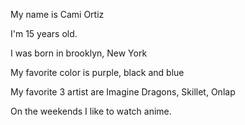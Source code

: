 My name is Cami Ortiz

I'm 15 years old.

I was born in brooklyn, New York

My favorite color is purple, black and blue

My favorite 3 artist are Imagine Dragons, Skillet, Onlap

On the weekends I like to watch anime.
